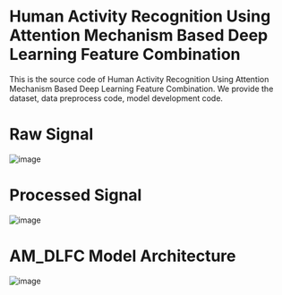 # Human Activity Recognition Using Attention Mechanism Based Deep Learning Feature Combination

This is the source code of Human Activity Recognition Using Attention Mechanism Based Deep Learning Feature Combination. We provide the dataset, data preprocess code, model development code.

# Raw Signal
![image](https://github.com/Masrur02/AM_DLFC/assets/33350185/686949aa-30c1-4aa2-8f5b-2a76ec984d81)

# Processed Signal
![image](https://github.com/Masrur02/AM_DLFC/assets/33350185/ee0f685a-e040-48bf-b147-c3aada0f57f4)

# AM_DLFC Model Architecture
![image](https://github.com/Masrur02/AM_DLFC/assets/33350185/314fa560-2a27-4a75-b002-028ffe2754da)

